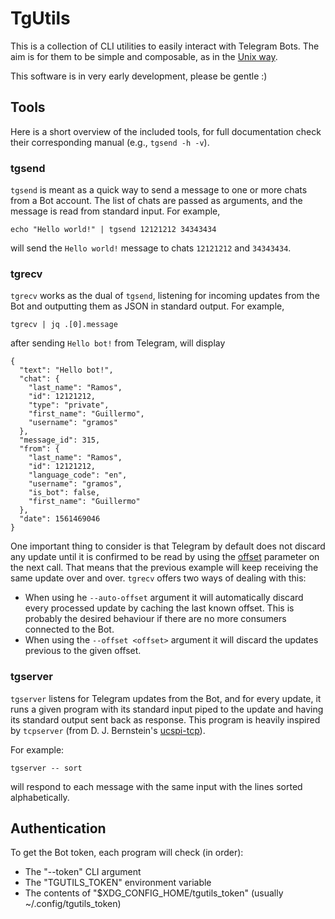 # TgUtils

This is a collection of CLI utilities to easily interact with Telegram Bots. The
aim is for them to be simple and composable, as in the [Unix
way](http://wiki.c2.com/?UnixWay).

This software is in very early development, please be gentle :)


## Tools

Here is a short overview of the included tools, for full documentation check
their corresponding manual (e.g., `tgsend -h -v`).

### tgsend

`tgsend` is meant as a quick way to send a message to one or more chats from a
Bot account. The list of chats are passed as arguments, and the message is read
from standard input. For example,

    echo "Hello world!" | tgsend 12121212 34343434

will send the `Hello world!` message to chats `12121212` and `34343434`.


### tgrecv

`tgrecv` works as the dual of `tgsend`, listening for incoming updates from the
Bot and outputting them as JSON in standard output. For example,

    tgrecv | jq .[0].message

after sending `Hello bot!` from Telegram, will display

    {
      "text": "Hello bot!",
      "chat": {
        "last_name": "Ramos",
        "id": 12121212,
        "type": "private",
        "first_name": "Guillermo",
        "username": "gramos"
      },
      "message_id": 315,
      "from": {
        "last_name": "Ramos",
        "id": 12121212,
        "language_code": "en",
        "username": "gramos",
        "is_bot": false,
        "first_name": "Guillermo"
      },
      "date": 1561469046
    }

One important thing to consider is that Telegram by default does not discard any
update until it is confirmed to be read by using the
[offset](https://core.telegram.org/bots/api#getupdates) parameter on the next
call. That means that the previous example will keep receiving the same
update over and over. `tgrecv` offers two ways of dealing with this:

- When using he `--auto-offset` argument it will automatically discard every
  processed update by caching the last known offset. This is probably the
  desired behaviour if there are no more consumers connected to the Bot.
- When using the `--offset <offset>` argument it will discard the updates
  previous to the given offset.


### tgserver

`tgserver` listens for Telegram updates from the Bot, and for every update, it
runs a given program with its standard input piped to the update and having its
standard output sent back as response. This program is heavily inspired by
`tcpserver` (from D. J. Bernstein's
[ucspi-tcp](https://cr.yp.to/ucspi-tcp.html)).

For example:

    tgserver -- sort

will respond to each message with the same input with the lines sorted
alphabetically.


## Authentication

To get the Bot token, each program will check (in order):

- The "--token" CLI argument
- The "TGUTILS_TOKEN" environment variable
- The contents of "$XDG_CONFIG_HOME/tgutils_token"
  (usually ~/.config/tgutils_token)
